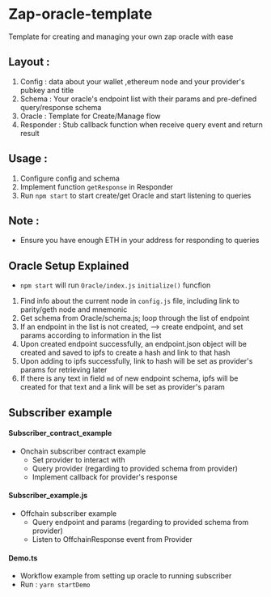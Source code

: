 # Zap-oracle-template

Template for creating and managing your own zap oracle with ease

## Layout :

1. Config : data about your wallet ,ethereum node and your provider's pubkey and title
2. Schema : Your oracle's endpoint list with their params and pre-defined query/response schema
3. Oracle : Template for Create/Manage flow
4. Responder :  Stub callback function when receive query event and return result

## Usage :

1. Configure config and schema
2. Implement function `getResponse` in Responder
3. Run `npm start` to start create/get Oracle and start listening to queries   

## Note :

- Ensure you have enough ETH in your address for responding to queries
## Oracle Setup Explained
- `npm start` will run `Oracle/index.js` `initialize()` funcfion
1. Find info about the current node in `config.js` file, including link to parity/geth node and mnemonic
2. Get schema from Oracle/schema.js; loop through the list of endpoint
3. If an endpoint in the list is not created, --> create endpoint, and set params according to information in the list
4. Upon created endpoint successfully, an endpoint.json object will be created and saved to ipfs to create a hash and link to that hash
5. Upon adding to ipfs successfully, link to hash will be set as provider's params for retrieving later
6. If there is any text in field `md` of new endpoint schema,  ipfs will be created for that text and a link will be set as provider's param 
## Subscriber example

#### Subscriber_contract_example

- Onchain subscriber contract example
    + Set provider to interact with
    + Query provider (regarding to provided schema from provider)
    + Implement callback for provider's response

#### Subscriber_example.js

- Offchain subscriber example
    + Query endpoint and params (regarding to provided schema from provider)
    + Listen to OffchainResponse event from Provider

#### Demo.ts
- Workflow example from setting up oracle to running subscriber
- Run : `yarn startDemo`

